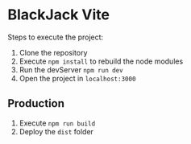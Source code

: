 # BlackJack Vite

Steps to execute the project:

1. Clone the repository
2. Execute ```npm install``` to rebuild the node modules
3. Run the devServer ```npm run dev```
4. Open the project in ```localhost:3000```

## Production

1. Execute ```npm run build```
2. Deploy the ```dist``` folder